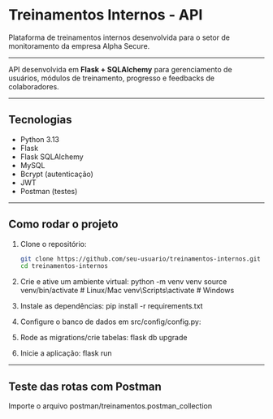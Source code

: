 # Treinamentos Internos - API

Plataforma de treinamentos internos desenvolvida para o setor de monitoramento da empresa Alpha Secure.

---

API desenvolvida em **Flask + SQLAlchemy** para gerenciamento de usuários, módulos de treinamento, progresso e feedbacks de colaboradores.

---

## Tecnologias
- Python 3.13
- Flask
- Flask SQLAlchemy
- MySQL
- Bcrypt (autenticação)
- JWT
- Postman (testes)

---

## Como rodar o projeto

1. Clone o repositório:
   ```bash
   git clone https://github.com/seu-usuario/treinamentos-internos.git
   cd treinamentos-internos

2. Crie e ative um ambiente virtual:
   python -m venv venv
source venv/bin/activate   # Linux/Mac
venv\Scripts\activate      # Windows

3. Instale as dependências:
   pip install -r requirements.txt

4. Configure o banco de dados em src/config/config.py:
5. Rode as migrations/crie tabelas:
   flask db upgrade
6. Inicie a aplicação:
   flask run
---

## Teste das rotas com Postman
Importe o arquivo postman/treinamentos.postman_collection
